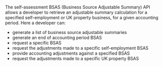 The self-assessment BSAS (Business Source Adjustable Summary) API allows a developer to retrieve an adjustable summary calculation for a specified self-employment or UK property business, for a given accounting period. Here a developer can:

* generate a list of business source adjustable summaries
* generate an end of accounting period BSAS
* request a specific BSAS
* request the adjustments made to a specific self-employment BSAS
* provide accounting adjustments against a specified BSAS
* request the adjustments made to a specific UK property BSAS